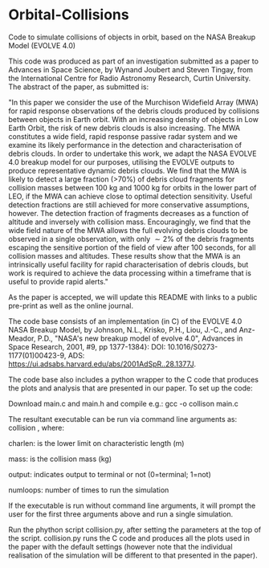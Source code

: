 # Orbital-Collisions
Code to simulate collisions of objects in orbit, based on the NASA Breakup Model (EVOLVE 4.0)

This code was produced as part of an investigation submitted as a paper to Advances in Space Science, by Wynand Joubert and Steven Tingay, from the International Centre for Radio Astronomy Research, Curtin University.  The abstract of the paper, as submitted is:

"In this paper we consider the use of the Murchison Widefield Array (MWA) for rapid response observations of the debris clouds produced by collisions between objects in Earth orbit.  With an increasing density of objects in Low Earth Orbit, the risk of new debris clouds is also increasing.  The MWA constitutes a wide field, rapid response passive radar system and we examine its likely performance in the detection and characterisation of debris clouds.  In order to undertake this work, we adapt the NASA EVOLVE 4.0 breakup model for our purposes, utilising the EVOLVE outputs to produce representative dynamic debris clouds.  We find that the MWA is likely to detect a large fraction (>70%) of debris cloud fragments for collision masses between 100 kg and 1000 kg for orbits in the lower part of LEO, if the MWA can achieve close to optimal detection sensitivity.  Useful detection fractions are still achieved for more conservative assumptions, however.  The detection fraction of fragments decreases as a function of altitude and inversely with collision mass.  Encouragingly, we find that the wide field nature of the MWA allows the full evolving debris clouds to be observed in a single observation, with only $\sim2\%$ of the debris fragments escaping the sensitive portion of the field of view after 100 seconds, for all collision masses and altitudes.  These results show that the MWA is an intrinsically useful facility for rapid characterisation of debris clouds, but work is required to achieve the data processing within a timeframe that is useful to provide rapid alerts."

As the paper is accepted, we will update this README with links to a public pre-print as well as the online journal.

The code base consists of an implementation (in C) of the EVOLVE 4.0 NASA Breakup Model, by Johnson, N.L., Krisko, P.H., Liou, J.-C., and Anz-Meador, P.D., "NASA's new breakup model of evolve 4.0", Advances in Space Research, 2001, #9, pp 1377-1384}: DOI: 10.1016/S0273-1177(01)00423-9, ADS: https://ui.adsabs.harvard.edu/abs/2001AdSpR..28.1377J.

The code base also includes a python wrapper to the C code that produces the plots and analysis that are presented in our paper.  To set up the code:

Download main.c and main.h and compile e.g.: gcc -o collison main.c 

The resultant executable can be run via command line arguments as: collision <charlen> <mass> <output> <numloops>, where:
  
  charlen: is the lower limit on characteristic length (m)
  
  mass: is the collision mass (kg)
  
  output: indicates output to terminal or not (0=terminal; 1=not)
  
  numloops: number of times to run the simulation
  
If the executable is run without command line arguments, it will prompt the user for the first three arguments above and run a single simulation.

Run the phython script collision.py, after setting the parameters at the top of the script.  collision.py runs the C code and produces all the plots used in the paper with the default settings (however note that the individual realisation of the simulation will be different to that presented in the paper).
